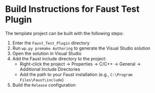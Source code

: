 # Build Instructions for Faust Test Plugin

The template project can be built with the following steps:

1. Enter the `Faust_Test_Plugin` directory
2. Run `wp.py premake Authoring` to generate the Visual Studio solution
3. Open the solution in Visual Studio
4. Add the Faust include directory to the project:
   - Right-click the project → Properties → C/C++ → General → Additional Include Directories
   - Add the path to your Faust installation (e.g., `C:\Program Files\Faust\include`)
5. Build the `Release` configuration